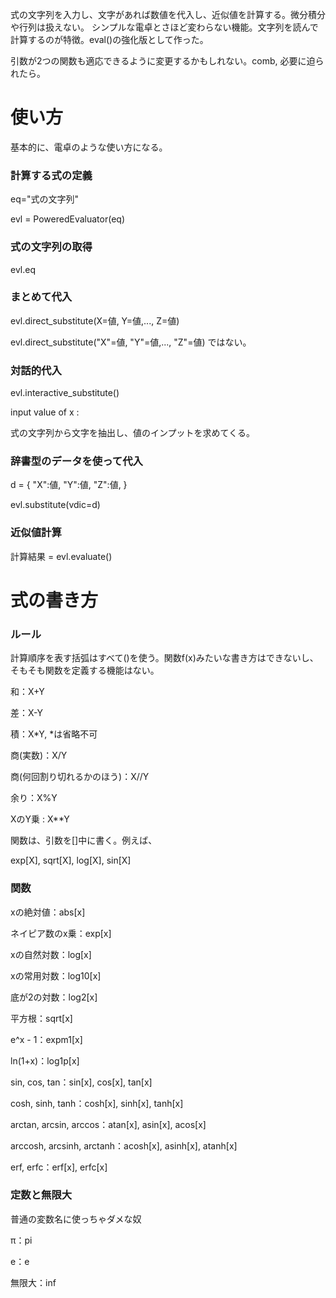 式の文字列を入力し、文字があれば数値を代入し、近似値を計算する。微分積分や行列は扱えない。
シンプルな電卓とさほど変わらない機能。文字列を読んで計算するのが特徴。eval()の強化版として作った。

引数が2つの関数も適応できるように変更するかもしれない。comb,
必要に迫られたら。



# 使い方

基本的に、電卓のような使い方になる。

### 計算する式の定義

eq="式の文字列"

evl = PoweredEvaluator(eq)

### 式の文字列の取得

evl.eq

### まとめて代入

evl.direct_substitute(X=値, Y=値,..., Z=値)

evl.direct_substitute("X"=値, "Y"=値,..., "Z"=値)
ではない。

### 対話的代入

evl.interactive_substitute()

input value of x : 

式の文字列から文字を抽出し、値のインプットを求めてくる。

### 辞書型のデータを使って代入

d = {
  "X":値,
  "Y":値,
  "Z":値,
}

evl.substitute(vdic=d)

### 近似値計算

計算結果 = evl.evaluate()




# 式の書き方

### ルール

計算順序を表す括弧はすべて()を使う。関数f(x)みたいな書き方はできないし、そもそも関数を定義する機能はない。

和：X+Y

差：X-Y

積：X*Y, *は省略不可

商(実数)：X/Y

商(何回割り切れるかのほう)：X//Y

余り：X%Y

XのY乗 : X**Y


関数は、引数を[]中に書く。例えば、

exp[X], sqrt[X], log[X], sin[X]



### 関数
xの絶対値：abs[x]

ネイピア数のx乗：exp[x]

xの自然対数：log[x]

xの常用対数：log10[x]

底が2の対数：log2[x]

平方根：sqrt[x]

e^x - 1：expm1[x]

ln(1+x)：log1p[x]

sin, cos, tan：sin[x], cos[x], tan[x]

cosh, sinh, tanh：cosh[x], sinh[x], tanh[x]

arctan, arcsin, arccos：atan[x], asin[x], acos[x]

arccosh, arcsinh, arctanh：acosh[x], asinh[x], atanh[x]

erf, erfc：erf[x], erfc[x]



### 定数と無限大
普通の変数名に使っちゃダメな奴

π：pi

e：e

無限大：inf